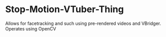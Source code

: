 # Stop-Motion-VTuber-Thing
Allows for facetracking and such using pre-rendered videos and VBridger. Operates using OpenCV
